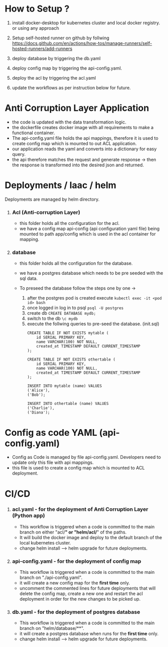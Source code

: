 # How to Setup ?
1. install docker-desktop for kubernetes cluster and local docker registry. or using any approach

2. Setup self-hosted runner on github by follwing https://docs.github.com/en/actions/how-tos/manage-runners/self-hosted-runners/add-runners
3. deploy database by triggering the db.yaml
4. deploy config map by triggering the api-config.yaml.
5. deploy the acl by triggering the acl.yaml
6. update the workflows as per instruction below for future.

# Anti Corruption Layer Application
* the code is updated with the data transformation logic.
* the dockerfile creates docker image with all requirements to make a functional container.
* The api-config.yaml file holds the api mappings, therefore it is used to create config map which is mounted to out ACL application.
* our application reads the yaml and converts into a dictionary for easy query.
* the api therefore matches the request and generate response -> then the response is transformed into the desired json and returned.

# Deployments / Iaac / helm

Deployments are managed by helm directory.

1. ### Acl (Anti-corruption Layer)
   * this folder holds all the configuration for the acl.
   * we have a config map api-config (api configuration yaml file) being mounted to path app/config which is used in the acl container for mapping.
  
2. ### database
   * this folder holds all the configuration for the database.
   * we have a postgres database which needs to be pre seeded with the sql data.
   * To preseed the database follow the steps one by one ->

      1. after the postgres pod is created execute ``kubectl exec -it <pod id> bash``
      2. once logged in log in to psql ``psql -U postgres``
      3. create db ``CREATE DATABASE mydb;``
      4. switch to the db ``\c mydb``
      5. execute the follwing queries to pre-seed the database. (init.sql)
            ```
            CREATE TABLE IF NOT EXISTS mytable (
                id SERIAL PRIMARY KEY,
                name VARCHAR(100) NOT NULL,
                created_at TIMESTAMP DEFAULT CURRENT_TIMESTAMP
            );
            
            CREATE TABLE IF NOT EXISTS othertable (
                id SERIAL PRIMARY KEY,
                name VARCHAR(100) NOT NULL,
                created_at TIMESTAMP DEFAULT CURRENT_TIMESTAMP
            );
            
            INSERT INTO mytable (name) VALUES
            ('Alice'),
            ('Bob');
            
            INSERT INTO othertable (name) VALUES
            ('Charlie'),
            ('Diana');
            
# Config as code YAML (api-config.yaml)
* Config as Code is managed by file api-config.yaml. Developers need to update only this file with api mappings.
* this file is used to create a config map which is mounted to ACL deployment.

# CI/CD

1. ### acl.yaml - for the deployment of Anti Corruption Layer (Python app)
    * This workflow is triggered when a code is committed to the main branch on either "acl/**" or "helm/acl/**" of the paths.
    * It will build the docker image and deploy to the default branch of the local kubernetes cluster.
    * change helm install --> helm upgrade for future deployments.
      
2. ### api-config.yaml - for the deployment of config map
    * This workflow is triggered when a code is committed to the main branch on "./api-config.yaml".
    * it will create a new config map for the **first time** only.
    * uncomment the commented lines for future deployments that will delete the config map, create a new one and restart the acl deployment in order for the new changes to be picked up.
  
3. ### db.yaml - for the deployment of postgres database
    * This workflow is triggered when a code is committed to the main branch on "helm/database/**".
    * it will create a postgres database when runs for the **first time** only.
    * change helm install --> helm upgrade for future deployments.

